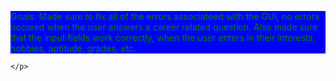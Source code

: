 <!DOCTYPE html>
<html>
<head>
    <title>Styled Paragraph</title>
</head>
<body>
    <p style="background-color: blue; color: green;">
    Goals: 
      Made sure to fix all of the errors associateed with the GUI, no errors occured when the user answers a career related question. 
     Also made sure that the input fields work correctly, when the user enters in their interests, hobbies, aptitude, grades, etc. 
      
    </p>
</body>
</html> 
